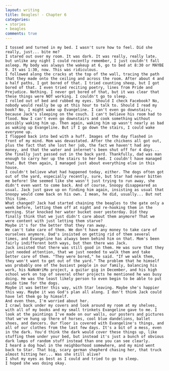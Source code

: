 ```yaml
---
layout: writing
title: Beagles! - Chapter 6
categories:
- stories
- beagles
comments: true
---
```


	I tossed and turned in my bed. I wasn't sure how to feel. Did she really, just... bite me?
	I stared out over my room. It was dark. It was really, really late. but unlike any night I could recently remember, I just couldn't fall asleep. My body was always the wakeup at 6, go to bed at 8:30 or MAYBE 9. It was 1:30, now. This was ridiculous. 
	I followed along the cracks at the top of the wall, tracing the path that they made onto the ceiling and across the room. After about 4 and a half paths, I got bored of that. I tried counting sheep, but I got bored of that. I even tried reciting poetry, lines from Pride and Prejudice. Nothing. I never got bored of that, but it was clear that these things were NOT working. I couldn't go to sleep. 
	I rolled out of bed and rubbed my eyes. Should I check Facebook? No, nobody would really be up at this hour to talk to. Should I read my book? No, I might wake up Evangeline. I can't even go downstairs, because Jack's sleeping on the couch. I can't believe his room had to flood. Now I can't even go downstairs and cook something without possibly waking him up. Then again, waking him up wasn't nearly as bad as waking up Evangeline. But if I go down the stairs, I could wake everyone up. 
	I flopped back into bed with a huff. Images of the day flashed in front of my mind. Mom was devastated. After the chickens all got out, plus the fact that she lost her job, the fact we haven't had any money, and that the water and internet's been shut off for 4 days... She finally just passed out in the back yard. Thankfully, dad was man enough to carry her up the stairs to her bed. I couldn't have managed that. But then again, I managed just about everything else in this house. 
	I couldn't believe what had happened today, either. The dogs often got out of the yard, especially recently, sure, but Star had never bitten me before! She seemed like she wasn't just trying to run away, she didn't even want to come back. And of course, Snoopy disappeared as usual. Jack just gave up on finding him again, insisting as usual that Snoopy would come back on his own. I mean, he did, usually... But not this time.
	What changed? Jack had started chaining the beagles to the gate only a week before, letting them off at night and re-hooking them in the morning. Star knocked her water bucket over yesterday. Did they finally think that we just didn't care about them anymore? That we were content with just letting them starve?
	Maybe it's for the better that they ran away. 
	We can't take care of them. We don't have any money to take care of ourselves anymore. Dad's insisted on getting rid of them several times, and Evangeline has always been behind him on that. Mom's been fairly indifferent both ways, but then there was Jack.
	Jack insisted that there was still good in them. He was sure that they just needed attention, that we just needed to walk them and take better care of them. "They were bored," he said. "If we walk them, they won't want to get out of the yard." The problem that he himself was probably one of the busiest people in our family, balancing his work, his NaNoWriMo project, a guitar gig in December, and his high school work on top of several other projects he mentioned he was busy doing. He was the least likely person to even begin to be able to put aside time for the dogs.
	Maybe it was better this way, with Star leaving. Maybe she's happier this way. Maybe it was God's plan all along. I don't think Jack could have let them go by himself.
	And even then, I'm worried about her. 
	I crawl back under my covers and look around my room at my shelves, with all of my books and my small trinkets Evangeline gave to me. I look at the paintings I've made on our walls, our posters and pictures that we've hung up there of horses, cool blue dandelions, ballet shoes, and dancers. Our floor is covered with Evangeline's things, and all of our clothes from the last few days. It's a bit of a mess, even in the dark. You'd think the dark would cover these things up, like stuffing them under your bed, but instead it's just a bunch of obvious dark lumps of random stuff instead than one you can see clearly. 
	I heard a dog howl in the neighborhood somewhere, and my mind went back to Star. That big, scary german shepherd chasing her, that truck almost hitting her... Was she still alive?
	I shut my eyes as best as I could and tried to go to sleep.
	I hoped she was doing okay.
